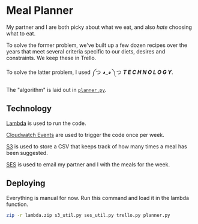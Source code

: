 # Meal Planner

My partner and I are both picky about what we eat, and also *hate* choosing what to eat.

To solve the former problem, we've built up a few dozen recipes over the years that meet several criteria specific to our diets, desires and constraints. We keep these in Trello.

To solve the latter problem, I used ༼つ ◕_◕ ༽つ ***T E C H N O L O G Y***.

The "algorithm" is laid out in [`planner.py`](./planner.py).

## Technology

[Lambda](https://aws.amazon.com/lambda/) is used to run the code.

[Cloudwatch Events](https://docs.aws.amazon.com/AmazonCloudWatch/latest/events/WhatIsCloudWatchEvents.html) are used to trigger the code once per week.

[S3](https://aws.amazon.com/s3/) is used to store a CSV that keeps track of how many times a meal has been suggested.

[SES](https://aws.amazon.com/ses/) is used to email my partner and I with the meals for the week.

## Deploying

Everything is manual for now. Run this command and load it in the lambda function.

```bash
zip -r lambda.zip s3_util.py ses_util.py trello.py planner.py
```
